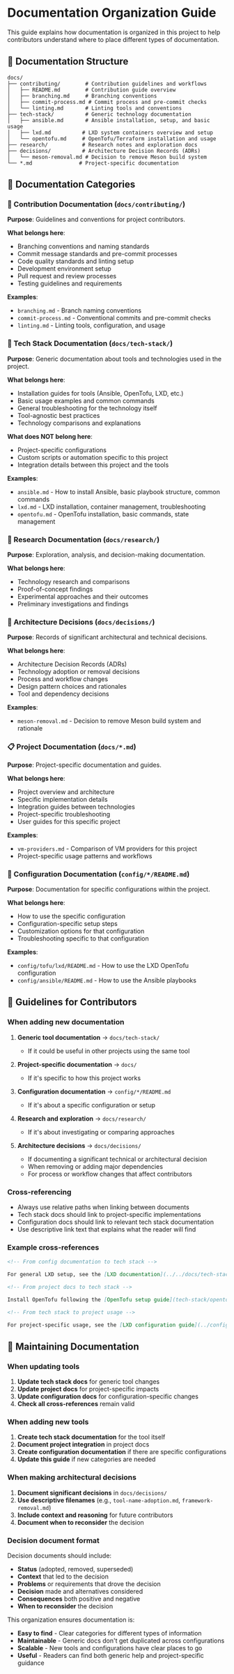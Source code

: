 # Documentation Organization Guide

This guide explains how documentation is organized in this project to help contributors understand where to place different types of documentation.

## 📁 Documentation Structure

```text
docs/
├── contributing/        # Contribution guidelines and workflows
│   ├── README.md        # Contribution guide overview
│   ├── branching.md     # Branching conventions
│   ├── commit-process.md # Commit process and pre-commit checks
│   └── linting.md       # Linting tools and conventions
├── tech-stack/          # Generic technology documentation
│   ├── ansible.md       # Ansible installation, setup, and basic usage
│   ├── lxd.md          # LXD system containers overview and setup
│   └── opentofu.md     # OpenTofu/Terraform installation and usage
├── research/           # Research notes and exploration docs
├── decisions/          # Architecture Decision Records (ADRs)
│   └── meson-removal.md # Decision to remove Meson build system
└── *.md               # Project-specific documentation
```

## 📝 Documentation Categories

### 🤝 Contribution Documentation (`docs/contributing/`)

**Purpose**: Guidelines and conventions for project contributors.

**What belongs here**:

- Branching conventions and naming standards
- Commit message standards and pre-commit processes
- Code quality standards and linting setup
- Development environment setup
- Pull request and review processes
- Testing guidelines and requirements

**Examples**:

- `branching.md` - Branch naming conventions
- `commit-process.md` - Conventional commits and pre-commit checks
- `linting.md` - Linting tools, configuration, and usage

### 🔧 Tech Stack Documentation (`docs/tech-stack/`)

**Purpose**: Generic documentation about tools and technologies used in the project.

**What belongs here**:

- Installation guides for tools (Ansible, OpenTofu, LXD, etc.)
- Basic usage examples and common commands
- General troubleshooting for the technology itself
- Tool-agnostic best practices
- Technology comparisons and explanations

**What does NOT belong here**:

- Project-specific configurations
- Custom scripts or automation specific to this project
- Integration details between this project and the tools

**Examples**:

- `ansible.md` - How to install Ansible, basic playbook structure, common commands
- `lxd.md` - LXD installation, container management, troubleshooting
- `opentofu.md` - OpenTofu installation, basic commands, state management

### 🔬 Research Documentation (`docs/research/`)

**Purpose**: Exploration, analysis, and decision-making documentation.

**What belongs here**:

- Technology research and comparisons
- Proof-of-concept findings
- Experimental approaches and their outcomes
- Preliminary investigations and findings

### 🎯 Architecture Decisions (`docs/decisions/`)

**Purpose**: Records of significant architectural and technical decisions.

**What belongs here**:

- Architecture Decision Records (ADRs)
- Technology adoption or removal decisions
- Process and workflow changes
- Design pattern choices and rationales
- Tool and dependency decisions

**Examples**:

- `meson-removal.md` - Decision to remove Meson build system and rationale

### 📋 Project Documentation (`docs/*.md`)

**Purpose**: Project-specific documentation and guides.

**What belongs here**:

- Project overview and architecture
- Specific implementation details
- Integration guides between technologies
- Project-specific troubleshooting
- User guides for this specific project

**Examples**:

- `vm-providers.md` - Comparison of VM providers for this project
- Project-specific usage patterns and workflows

### 📁 Configuration Documentation (`config/*/README.md`)

**Purpose**: Documentation for specific configurations within the project.

**What belongs here**:

- How to use the specific configuration
- Configuration-specific setup steps
- Customization options for that configuration
- Troubleshooting specific to that configuration

**Examples**:

- `config/tofu/lxd/README.md` - How to use the LXD OpenTofu configuration
- `config/ansible/README.md` - How to use the Ansible playbooks

## 🎯 Guidelines for Contributors

### When adding new documentation

1. **Generic tool documentation** → `docs/tech-stack/`

   - If it could be useful in other projects using the same tool

2. **Project-specific documentation** → `docs/`

   - If it's specific to how this project works

3. **Configuration documentation** → `config/*/README.md`

   - If it's about a specific configuration or setup

4. **Research and exploration** → `docs/research/`

   - If it's about investigating or comparing approaches

5. **Architecture decisions** → `docs/decisions/`
   - If documenting a significant technical or architectural decision
   - When removing or adding major dependencies
   - For process or workflow changes that affect contributors

### Cross-referencing

- Always use relative paths when linking between documents
- Tech stack docs should link to project-specific implementations
- Configuration docs should link to relevant tech stack documentation
- Use descriptive link text that explains what the reader will find

### Example cross-references

```markdown
<!-- From config documentation to tech stack -->

For general LXD setup, see the [LXD documentation](../../docs/tech-stack/lxd.md).

<!-- From project docs to tech stack -->

Install OpenTofu following the [OpenTofu setup guide](tech-stack/opentofu.md).

<!-- From tech stack to project usage -->

For project-specific usage, see the [LXD configuration guide](../config/tofu/lxd/README.md).
```

## 🔄 Maintaining Documentation

### When updating tools

1. **Update tech stack docs** for generic tool changes
2. **Update project docs** for project-specific impacts
3. **Update configuration docs** for configuration-specific changes
4. **Check all cross-references** remain valid

### When adding new tools

1. **Create tech stack documentation** for the tool itself
2. **Document project integration** in project docs
3. **Create configuration documentation** if there are specific configurations
4. **Update this guide** if new categories are needed

### When making architectural decisions

1. **Document significant decisions** in `docs/decisions/`
2. **Use descriptive filenames** (e.g., `tool-name-adoption.md`, `framework-removal.md`)
3. **Include context and reasoning** for future contributors
4. **Document when to reconsider** the decision

### Decision document format

Decision documents should include:

- **Status** (adopted, removed, superseded)
- **Context** that led to the decision
- **Problems** or requirements that drove the decision
- **Decision** made and alternatives considered
- **Consequences** both positive and negative
- **When to reconsider** the decision

This organization ensures documentation is:

- **Easy to find** - Clear categories for different types of information
- **Maintainable** - Generic docs don't get duplicated across configurations
- **Scalable** - New tools and configurations have clear places to go
- **Useful** - Readers can find both generic help and project-specific guidance

